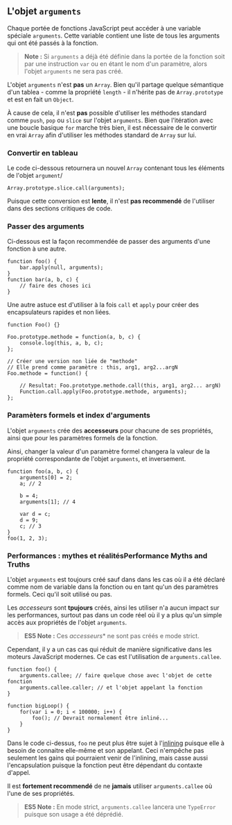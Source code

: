 ## L'objet `arguments`

Chaque portée de fonctions JavaScript peut accéder à une variable spéciale `arguments`.
Cette variable contient une liste de tous les arguments qui ont été passés à la fonction.

> **Note :** Si `arguments` a déjà été définie dans la portée de la fonction
> soit par une instruction `var` ou en étant le nom d'un paramètre, alors l'objet
> `arguments` ne sera pas créé.

L'objet `arguments` n'est **pas** un `Array`. Bien qu'il partage quelque sémantique
d'un tablea - comme la propriété `length` - il n'hérite pas de `Array.prototype`
et est en fait un `Object`.

À cause de cela, il n'est **pas** possible d'utiliser les méthodes standard comme `push`,
`pop` ou `slice` sur l'objet `arguments`. Bien que l'itération avec une boucle basique
`for` marche très bien, il est nécessaire de le convertir en vrai `Array` afin d'utiliser
les méthodes standard de `Array` sur lui.

### Convertir en tableau

Le code ci-dessous retournera un nouvel `Array` contenant tous les éléments de l'objet
`argument`/

    Array.prototype.slice.call(arguments);

Puisque cette conversion est **lente**, il n'est **pas recommendé** de l'utiliser dans des
sections critiques de code.

### Passer des arguments

Ci-dessous est la façon recommendée de passer des arguments d'une fonction à une autre.

    function foo() {
        bar.apply(null, arguments);
    }
    function bar(a, b, c) {
        // faire des choses ici
    }

Une autre astuce est d'utiliser à la fois `call` et `apply` pour créer des encapsulateurs rapides et non liées.

    function Foo() {}

    Foo.prototype.methode = function(a, b, c) {
        console.log(this, a, b, c);
    };

    // Créer une version non liée de "methode"
    // Elle prend comme paramètre : this, arg1, arg2...argN
    Foo.methode = function() {

        // Resultat: Foo.prototype.methode.call(this, arg1, arg2... argN)
        Function.call.apply(Foo.prototype.methode, arguments);
    };


### Paramèters formels et index d'arguments

L'objet `arguments` crée des **accesseurs** pour chacune de ses propriétés,
ainsi que pour les paramètres formels de la fonction.

Ainsi, changer la valeur d'un paramètre formel changera la valeur de la propriété correspondante
de l'objet `arguments`, et inversement.

    function foo(a, b, c) {
        arguments[0] = 2;
        a; // 2

        b = 4;
        arguments[1]; // 4

        var d = c;
        d = 9;
        c; // 3
    }
    foo(1, 2, 3);

### Performances : mythes et réalitésPerformance Myths and Truths

L'objet `arguments` est toujours créé sauf dans dans les cas où il a été déclaré comme nom
de variable dans la fonction ou en tant qu'un des paramètres formels. Ceci qu'il soit utilisé
ou pas.

Les *accesseurs* sont **tpujours** créés, ainsi les utiliser n'a aucun impact sur les
performances, surtout pas dans un code réel où il y a plus qu'un simple accès aux propriétés
de l'objet `arguments`.

> **ES5 Note :** Ces *accesseurs** ne sont pas créés e mode strict.

Cependant, il y a un cas cas qui réduit de manière significative dans les moteurs JavaScript
modernes. Ce cas est l'utilisation de `arguments.callee`.

    function foo() {
        arguments.callee; // faire quelque chose avec l'objet de cette fonction
        arguments.callee.caller; // et l'objet appelant la fonction
    }

    function bigLoop() {
        for(var i = 0; i < 100000; i++) {
            foo(); // Devrait normalement être inliné...
        }
    }

Dans le code ci-dessus, `foo` ne peut plus être sujet à l'[inlining][1] puisque elle à besoin de connaitre
elle-même et son appelant. Ceci n'empêche pas seulement les gains qui pourraient venir de l'inlining,
mais casse aussi l'encapsulation puisque la fonction peut être dépendant du contaxte d'appel.

Il est **fortement recommendé** de ne **jamais** utiliser `arguments.callee` où l'une de ses propriétés.

> **ES5 Note :** En mode strict, `arguments.callee` lancera une `TypeError` puisque
> son usage a été déprédié.

[1]: http://en.wikipedia.org/wiki/Inlining


